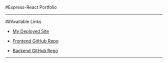 #Express-React Portfolio
***
##Available Links
- [My Deployed Site](https://main--unique-pony-563cb4.netlify.app/)

- [Frontend GitHub Repo](https://github.com/dominikconway/express_react_lab_frontend)

- [Backend GitHub Repo](https://github.com/dominikconway/express-react-lab)
***

